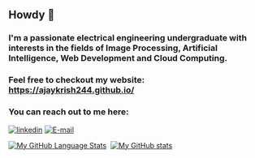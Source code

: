 ## Howdy 👋

### I'm a passionate electrical engineering undergraduate with interests in the fields of Image Processing, Artificial Intelligence, Web Development and Cloud Computing.
### Feel free to checkout my website:  https://ajaykrish244.github.io/

### You can reach out to me here: 
[![linkedin](https://img.shields.io/badge/LinkedIn-0077B5?style=for-the-badge&logo=linkedin&logoColor=white)][1]
[![E-mail](https://img.shields.io/badge/Gmail-D14836?style=for-the-badge&logo=gmail&logoColor=white)](mailto:lunde@adobe.com?subject=[GitHub]%20Source%20Han%20Sans)



[1]: https://www.linkedin.com/in/ajay-krishna-raveendar-1358781b8/



[![My GitHub Language Stats](https://github-readme-stats.vercel.app/api/top-langs/?username=ajaykrish244&langs_count=5&theme=tokyonight)]()&nbsp;
[![My GitHub stats](https://github-readme-stats.vercel.app/api?username=ajaykrish244&theme=dark&show_icons=true)]()


<!--
**ajaykrish244/ajaykrish244** is a ✨ _special_ ✨ repository because its `README.md` (this file) appears on your GitHub profile.

Here are some ideas to get you started:

- 🔭 I’m currently working on ...
- 🌱 I’m currently learning ...
- 👯 I’m looking to collaborate on ...
- 🤔 I’m looking for help with ...
- 💬 Ask me about ...
- 📫 How to reach me: ...
- 😄 Pronouns: ...
- ⚡ Fun fact: ...
-->
